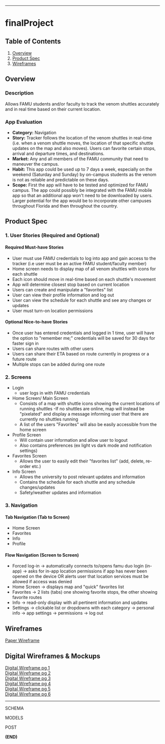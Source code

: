 ***
# finalProject

## Table of Contents

1. [Overview](https://github.com/Jazz30360/finalProject/edit/main/README.md#overview)
2. [Product Spec](https://github.com/Jazz30360/finalProject/edit/main/README.md#product-spec)
3. [Wireframes](https://github.com/Jazz30360/finalProject/edit/main/README.md#3-navigation)

## Overview


### Description

Allows FAMU students and/or faculty to track the venom shuttles accurately and in real time based
on their current location.

### App Evaluation

- **Category:** Navigation
- **Story:** Tracker follows the location of the venom shuttles in real-time (i.e. when a venom 
shuttle moves, the location of that specific shuttle updates on the map and also moves). Users
can favorite certain stops, arrival and departure times, and destinations.
- **Market:** Any and all members of the FAMU community that need to maneuver the campus.
- **Habit:** This app could be used up to 7 days a week, especially on the weekend (Saturday and
Sunday) by on-campus students as the venom is not as reliable and predictable on these days.
- **Scope:** First the app will have to be tested and optimized for FAMU campus. The app could 
possibly be integrated with the FAMU mobile app so that an additional app won't need to be
downloaded by users. Larger potential for the app would be to incorporate other campuses throughout
Florida and then throughout the country.

## Product Spec


### 1. User Stories (Required and Optional)

#### **Required Must-have Stories**

- User must use FAMU credentials to log into app and gain access to the tracker (i.e user must be
an active FAMU student/faculty member)
- Home screen needs to display map of all venom shuttles with icons for each shuttle
- Each icon should move in real-time based on each shuttle's movement
- App will determine closest stop based on current location
- Users can create and manipulate a "favorites" list
- User can view their profile information and log out
- User can view the schedule for each shuttle and see any changes or updates
- User must turn-on location permissions

#### **Optional Nice-to-have Stories**

- Once user has entered credentials and logged in 1 time, user will have the option to "remember
me;" credentials will be saved for 30 days for faster sign in
- Users can share routes with other users
- Users can share their ETA based on route currently in progress or a future route
- Multiple stops can be added during one route 

### 2. Screens

- Login
  - user logs in with FAMU credentials
- Home Screen/ Main Screen
  - Consists of a map with shuttle icons showing the current locations of running shuttles
  -If no shuttles are online, map will instead be "pixelated" and display a message informing user
that there are currently no shuttles running
  - A list of the users "Favorites" will also be easily accessible from the home screen
- Profile Screen
    - Will contain user information and allow user to logout
    - Also contains preferences (ex light vs dark mode and notification settings)
- Favorites Screen
    - Allows the user to easily edit their "favorites list" (add, delete, re-order etc.)
- Info Screen
    - Allows the university to post relevant updates and information
    - Contains the schedule for each shuttle and any schedule changes/updates
    - Safety/weather updates and information

### 3. Navigation

#### **Tab Navigation** (Tab to Screen)

- Home Screen
- Favorites
- Info
- Profile

#### **Flow Navigation** (Screen to Screen)

- Forced log-in -> automatically connects to/opens famu duo login (in-app) -> asks for 
in-app location permissions if app has never been opened on the device OR alerts user that
location services must be allowed if access was denied
- Home Screen -> displays map and "quick" favorites list
- Favorites -> 2 lists (tabs) one showing favorite stops, the other showing favorite routes
- Info -> read-only display with all pertinent information and updates
- Settings -> clickable list or dropdowns with each category -> personal info -> app settings
-> permissions -> log out


## Wireframes

[Paper Wireframe][1]

[1]: https://github.com/Jazz30360/finalProject/blob/main/Paper%20Wireframe.jpg

## Digital Wireframes & Mockups

[Digital Wireframe pg 1][2]<br>
[Digital Wireframe pg 2][3]<br>
[Digital Wireframe pg 3][4]<br>
[Digital Wireframe pg 4][5]<br>
[Digital Wireframe pg 5][6]<br>
[Digital Wireframe pg 6][7]<br>

[2]: https://github.com/Jazz30360/finalProject/blob/main/Digital%20Wireframes_Page_1.jpg
[3]: https://github.com/Jazz30360/finalProject/blob/main/Digital%20Wireframes_Page_2.jpg
[4]: https://github.com/Jazz30360/finalProject/blob/main/Digital%20Wireframes_Page_3.jpg
[5]: https://github.com/Jazz30360/finalProject/blob/main/Digital%20Wireframes_Page_3.jpg
[6]: https://github.com/Jazz30360/finalProject/blob/main/Digital%20Wireframes_Page_5.jpg
[7]: https://github.com/Jazz30360/finalProject/blob/main/Digital%20Wireframes_Page_6.jpg

***

SCHEMA

MODELS 

POST 



**(END)**


